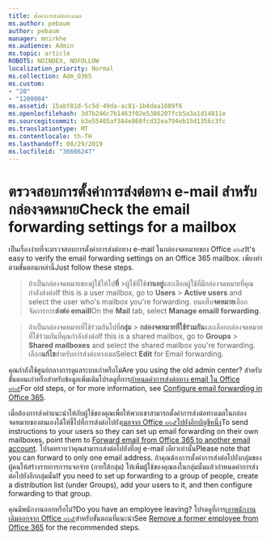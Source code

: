 ```yaml
---
title: ตั้งค่าการส่งต่อทางเมล
ms.author: pebaum
author: pebaum
manager: mnirkhe
ms.audience: Admin
ms.topic: article
ROBOTS: NOINDEX, NOFOLLOW
localization_priority: Normal
ms.collection: Adm_O365
ms.custom:
- "20"
- "1200004"
ms.assetid: 15abf81d-5c5d-49da-ac81-1b4daa1809f6
ms.openlocfilehash: 3d7b246c7b1463f02e5386207fcb5a3a1d14811e
ms.sourcegitcommit: b3e55405af384e868fcd32ea794eb15d1356c3fc
ms.translationtype: MT
ms.contentlocale: th-TH
ms.lasthandoff: 08/29/2019
ms.locfileid: "36666247"
---
```

# <a name="check-the-email-forwarding-settings-for-a-mailbox"></a><span data-ttu-id="3df96-102">ตรวจสอบการตั้งค่าการส่งต่อทาง e-mail สำหรับกล่องจดหมาย</span><span class="sxs-lookup"><span data-stu-id="3df96-102">Check the email forwarding settings for a mailbox</span></span>

<span data-ttu-id="3df96-103">เป็นเรื่องง่ายที่จะตรวจสอบการตั้งค่าการส่งต่อทาง e-mail ในกล่องจดหมายของ Office ๓๖๕</span><span class="sxs-lookup"><span data-stu-id="3df96-103">It's easy to verify the email forwarding settings on an Office 365 mailbox.</span></span> <span data-ttu-id="3df96-104">เพียงทำตามขั้นตอนเหล่านี้</span><span class="sxs-lookup"><span data-stu-id="3df96-104">Just follow these steps.</span></span>
  
> <span data-ttu-id="3df96-105">ถ้าเป็นกล่องจดหมายของผู้ใช้ให้ไป**ที่** \>ผู้ใช้ที่ใช้**งานอยู่**และเลือกผู้ใช้ที่มีกล่องจดหมายที่คุณกำลังส่งต่อ</span><span class="sxs-lookup"><span data-stu-id="3df96-105">If this is a user mailbox, go to **Users** \> **Active users** and select the user who's mailbox you're forwarding.</span></span> <span data-ttu-id="3df96-106">บนแท็บ**จดหมาย**เลือกจัดการการ**ส่งต่อ emaill**</span><span class="sxs-lookup"><span data-stu-id="3df96-106">On the **Mail** tab, select **Manage emaill forwarding**.</span></span>
    
> <span data-ttu-id="3df96-107">ถ้าเป็นกล่องจดหมายที่ใช้ร่วมกันไปที่**กลุ่ม** \> **กล่องจดหมายที่ใช้ร่วมกัน**และเลือกกล่องจดหมายที่ใช้ร่วมกันที่คุณกำลังส่งต่อ</span><span class="sxs-lookup"><span data-stu-id="3df96-107">If this is a shared mailbox, go to **Groups** \> **Shared mailboxes** and select the shared mailbox you're forwarding.</span></span> <span data-ttu-id="3df96-108">เลือก**แก้ไข**สำหรับการส่งต่อทางเมล</span><span class="sxs-lookup"><span data-stu-id="3df96-108">Select **Edit** for Email forwarding.</span></span>

<span data-ttu-id="3df96-109">คุณกำลังใช้ศูนย์กลางการดูแลระบบเก่าหรือไม่</span><span class="sxs-lookup"><span data-stu-id="3df96-109">Are you using the old admin center?</span></span> <span data-ttu-id="3df96-110">สำหรับขั้นตอนเก่าหรือสำหรับข้อมูลเพิ่มเติมโปรดดูที่การ[กำหนดค่าการส่งต่อทาง email ใน Office ๓๖๕](https://support.office.com/article/Configure-email-forwarding-in-Office-365-ab5eb117-0f22-4fa7-a662-3a6bdb0add74)</span><span class="sxs-lookup"><span data-stu-id="3df96-110">For old steps, or for more information, see [Configure email forwarding in Office 365](https://support.office.com/article/Configure-email-forwarding-in-Office-365-ab5eb117-0f22-4fa7-a662-3a6bdb0add74).</span></span>
  
<span data-ttu-id="3df96-111">เมื่อต้องการส่งคำแนะนำให้กับผู้ใช้ของคุณเพื่อให้พวกเขาสามารถตั้งค่าการส่งต่อทางเมลในกล่องจดหมายของตนเองได้ให้ชี้ไปที่การส่งต่อไปยัง[เมลจาก Office ๓๖๕ไปยังอีกบัญชีหนึ่ง](https://support.office.com/article/Forward-email-from-Office-365-to-another-email-account-1ed4ee1e-74f8-4f53-a174-86b748ff6a0e)</span><span class="sxs-lookup"><span data-stu-id="3df96-111">To send instructions to your users so they can set up email forwarding on their own mailboxes, point them to [Forward email from Office 365 to another email account](https://support.office.com/article/Forward-email-from-Office-365-to-another-email-account-1ed4ee1e-74f8-4f53-a174-86b748ff6a0e).</span></span> <span data-ttu-id="3df96-112">โปรดทราบว่าคุณสามารถส่งต่อไปยังที่อยู่ e-mail เดียวเท่านั้น</span><span class="sxs-lookup"><span data-stu-id="3df96-112">Please note that you can forward to only one email address.</span></span> <span data-ttu-id="3df96-113">ถ้าคุณต้องการตั้งค่าการส่งต่อไปยังกลุ่มของผู้คนให้สร้างรายการการแจกจ่าย (ภายใต้กลุ่ม) ให้เพิ่มผู้ใช้ของคุณลงในกลุ่มนั้นแล้วกำหนดค่าการส่งต่อไปยังอีกกลุ่มนั้น</span><span class="sxs-lookup"><span data-stu-id="3df96-113">If you need to set up forwarding to a group of people, create a distribution list (under Groups), add your users to it, and then configure forwarding to that group.</span></span>
  
<span data-ttu-id="3df96-114">คุณมีพนักงานออกหรือไม่?</span><span class="sxs-lookup"><span data-stu-id="3df96-114">Do you have an employee leaving?</span></span> <span data-ttu-id="3df96-115">โปรดดูที่การ[เอาพนักงานเดิมออกจาก Office ๓๖๕](https://support.office.com/article/Remove-a-former-employee-from-Office-365-44d96212-4d90-4027-9aa9-a95eddb367d1.aspx)สำหรับขั้นตอนที่แนะนำ</span><span class="sxs-lookup"><span data-stu-id="3df96-115">See [Remove a former employee from Office 365](https://support.office.com/article/Remove-a-former-employee-from-Office-365-44d96212-4d90-4027-9aa9-a95eddb367d1.aspx) for the recommended steps.</span></span>
  